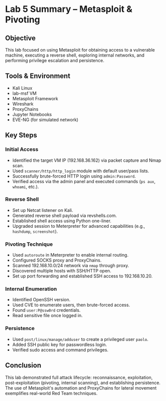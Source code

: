 # Lab 5 Summary – Metasploit & Pivoting

## Objective
This lab focused on using Metasploit for obtaining access to a vulnerable machine, executing a reverse shell, exploring internal networks, and performing privilege escalation and persistence.

## Tools & Environment
- Kali Linux
- lab-msf VM
- Metasploit Framework
- Wireshark
- ProxyChains
- Jupyter Notebooks
- EVE-NG (for simulated network)

## Key Steps

### Initial Access
- Identified the target VM IP (192.168.36.162) via packet capture and Nmap scan.
- Used `scanner/http/http_login` module with default user/pass lists.
- Successfully brute-forced HTTP login using `admin:Password`.
- Verified access via the admin panel and executed commands (`ps aux`, `whoami`, etc.).

### Reverse Shell
- Set up Netcat listener on Kali.
- Generated reverse shell payload via revshells.com.
- Established shell access using Python one-liner.
- Upgraded session to Meterpreter for advanced capabilities (e.g., `hashdump`, `screenshot`).

### Pivoting Technique
- Used `autoroute` in Meterpreter to enable internal routing.
- Configured SOCKS proxy and ProxyChains.
- Scanned 192.168.10.0/24 network via `nmap` through proxy.
- Discovered multiple hosts with SSH/HTTP open.
- Set up port forwarding and established SSH access to 192.168.10.20.

### Internal Enumeration
- Identified OpenSSH version.
- Used CVE to enumerate users, then brute-forced access.
- Found `user:P@ssw0rd` credentials.
- Read sensitive file once logged in.

### Persistence
- Used `post/linux/manage/adduser` to create a privileged user `paolo`.
- Added SSH public key for passwordless login.
- Verified sudo access and command privileges.

## Conclusion
This lab demonstrated full attack lifecycle: reconnaissance, exploitation, post-exploitation (pivoting, internal scanning), and establishing persistence. The use of Metasploit's automation and ProxyChains for lateral movement exemplifies real-world Red Team techniques.

